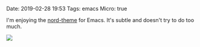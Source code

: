 Date: 2019-02-28 19:53
Tags: emacs
Micro: true

I'm enjoying the
[nord-theme](https://github.com/arcticicestudio/nord-emacs) for
Emacs. It's subtle and doesn't try to do too much.

![](https://www.baty.blog/_img/2019/2019-02-28-nord-theme.png)
